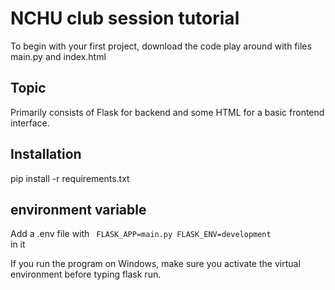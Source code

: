


# NCHU club session tutorial
To begin with your first project, download the code play around with files main.py and index.html
## Topic
Primarily consists of Flask for backend and some HTML for a basic frontend interface. 
## Installation
pip install -r requirements.txt
## environment variable
Add a .env file with 
<code>
FLASK_APP=main.py
FLASK_ENV=development
</code>
in it

If you run the program on Windows, make sure you activate the virtual environment before typing flask run.
